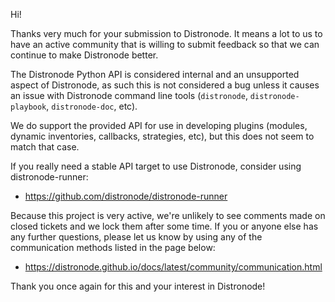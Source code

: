 Hi!

Thanks very much for your submission to Distronode.  It means a lot to us
to have an active community that is willing to submit feedback so that we can
continue to make Distronode better.

The Distronode Python API is considered internal and an unsupported aspect of Distronode,
as such this is not considered a bug unless it causes an issue with Distronode command line tools
(`distronode`, `distronode-playbook`, `distronode-doc`, etc).

We do support the provided API for use in developing plugins (modules, dynamic inventories, callbacks, strategies, etc),
but this does not seem to match that case.

If you really need a stable API target to use Distronode, consider using distronode-runner:

* https://github.com/distronode/distronode-runner

Because this project is very active, we're unlikely to see comments made on closed tickets and we lock them after some time.
If you or anyone else has any further questions, please let us know by using any of the communication methods listed in the page below:

* https://distronode.github.io/docs/latest/community/communication.html

Thank you once again for this and your interest in Distronode!
